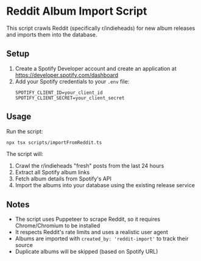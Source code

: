 # Reddit Album Import Script

This script crawls Reddit (specifically r/indieheads) for new album releases and imports them into the database.

## Setup

1. Create a Spotify Developer account and create an application at https://developer.spotify.com/dashboard
2. Add your Spotify credentials to your `.env` file:
   ```
   SPOTIFY_CLIENT_ID=your_client_id
   SPOTIFY_CLIENT_SECRET=your_client_secret
   ```

## Usage

Run the script:
```bash
npx tsx scripts/importFromReddit.ts
```

The script will:
1. Crawl the r/indieheads "fresh" posts from the last 24 hours
2. Extract all Spotify album links
3. Fetch album details from Spotify's API
4. Import the albums into your database using the existing release service

## Notes

- The script uses Puppeteer to scrape Reddit, so it requires Chrome/Chromium to be installed
- It respects Reddit's rate limits and uses a realistic user agent
- Albums are imported with `created_by: 'reddit-import'` to track their source
- Duplicate albums will be skipped (based on Spotify URL)
